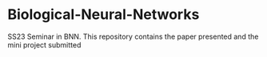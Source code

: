 # Biological-Neural-Networks
SS23 Seminar in BNN. This repository contains the paper presented and the mini project submitted
